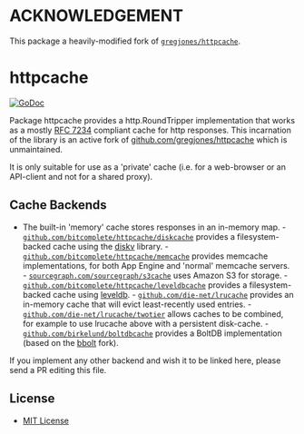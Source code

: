 # ACKNOWLEDGEMENT

This package a heavily-modified fork
of [`gregjones/httpcache`](https://github.com/gregjones/httpcache).


# httpcache

[![GoDoc](https://godoc.org/github.com/bitcomplete/httpcache?status.svg)](https://godoc.org/github.com/bitcomplete/httpcache)

Package httpcache provides a http.RoundTripper implementation that works as a
mostly [RFC 7234](https://tools.ietf.org/html/rfc7234) compliant cache for http
responses. This incarnation of the library is an active fork of
[github.com/gregjones/httpcache](https://github.com/gregjones/httpcache) which
is unmaintained.

It is only suitable for use as a 'private' cache (i.e. for a web-browser or an
API-client and not for a shared proxy).

## Cache Backends

- The built-in 'memory' cache stores responses in an in-memory map. -
  [`github.com/bitcomplete/httpcache/diskcache`](https://github.com/bitcomplete/httpcache/tree/master/diskcache)
  provides a filesystem-backed cache using the
  [diskv](https://github.com/peterbourgon/diskv) library. -
  [`github.com/bitcomplete/httpcache/memcache`](https://github.com/bitcomplete/httpcache/tree/master/memcache)
  provides memcache implementations, for both App Engine and 'normal' memcache
  servers. -
  [`sourcegraph.com/sourcegraph/s3cache`](https://sourcegraph.com/github.com/sourcegraph/s3cache)
  uses Amazon S3 for storage. -
  [`github.com/bitcomplete/httpcache/leveldbcache`](https://github.com/bitcomplete/httpcache/tree/master/leveldbcache)
  provides a filesystem-backed cache using
  [leveldb](https://github.com/syndtr/goleveldb/leveldb). -
  [`github.com/die-net/lrucache`](https://github.com/die-net/lrucache) provides an
  in-memory cache that will evict least-recently used entries. -
  [`github.com/die-net/lrucache/twotier`](https://github.com/die-net/lrucache/tree/master/twotier)
  allows caches to be combined, for example to use lrucache above with a
  persistent disk-cache. -
  [`github.com/birkelund/boltdbcache`](https://github.com/birkelund/boltdbcache)
  provides a BoltDB implementation (based on the
  [bbolt](https://github.com/coreos/bbolt) fork).

If you implement any other backend and wish it to be linked here, please send a
PR editing this file.

## License

- [MIT License](LICENSE.txt)
